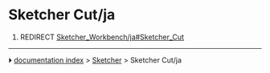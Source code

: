# Sketcher Cut/ja
1.  REDIRECT [Sketcher_Workbench/ja#Sketcher_Cut](Sketcher_Workbench/ja#Sketcher_Cut.md)



---
⏵ [documentation index](../README.md) > [Sketcher](Sketcher_Workbench.md) > Sketcher Cut/ja
